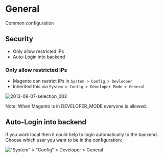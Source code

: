 # General

Common configuration


## Security

- Only allow restricted IPs
- Auto-Login into backend


### Only allow restricted IPs

- Magento can restrict IPs in `System > Config > Devleoper`
- Inherited this via `System > Config > Developer Mode > General`

![2013-09-07-selection_002](https://f.cloud.github.com/assets/2559177/1100939/d463ead2-179a-11e3-9f7b-93615efe1d7c.png)

Note: When Magento is in DEVELOPER_MODE everyone is allowed.


## Auto-Login into backend

If you work local then it could help to login automatically to the backend.
Choose which user you want to be in the configuration:

!["System" > "Config" > Developer > General](https://f.cloud.github.com/assets/2559177/1148323/e79f9d40-1ebf-11e3-8c27-ced3bf8a3111.png)
